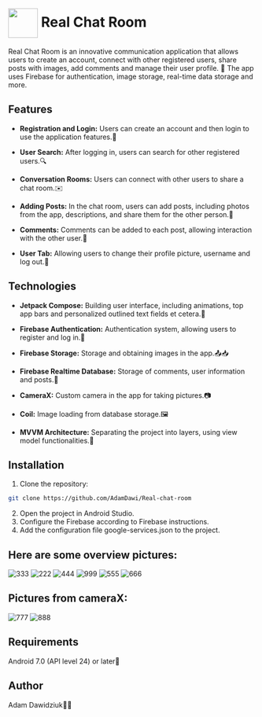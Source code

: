# <img src="https://github.com/AdamDawi/Real-chat-room/assets/49430055/cfaaac58-30b5-44cb-aab8-b2dd87ef42f9" width="60" height="60" align="center" /> Real Chat Room

Real Chat Room is an innovative communication application that allows users to create an account, connect with other registered users, share posts with images, add comments and manage their user profile. 🚀
The app uses Firebase for authentication, image storage, real-time data storage and more.

## Features

- **Registration and Login:** Users can create an account and then login to use the application features.📝

- **User Search:** After logging in, users can search for other registered users.🔍

- **Conversation Rooms:** Users can connect with other users to share a chat room.✉️

- **Adding Posts:** In the chat room, users can add posts, including photos from the app, descriptions, and share them for the other person.📸

- **Comments:** Comments can be added to each post, allowing interaction with the other user.💬

- **User Tab:** Allowing users to change their profile picture, username and log out.🔄

## Technologies

- **Jetpack Compose:** Building user interface, including animations, top app bars and personalized outlined text fields et cetera.🎨

- **Firebase Authentication:** Authentication system, allowing users to register and log in.🔐

- **Firebase Storage:** Storage and obtaining images in the app.📤📥

- **Firebase Realtime Database:** Storage of comments, user information and posts.💾

- **CameraX:** Custom camera in the app for taking pictures.📷

- **Coil:** Image loading from database storage.🖼️

- **MVVM Architecture:** Separating the project into layers, using view model functionalities.🔧

## Installation

1. Clone the repository:
```bash
git clone https://github.com/AdamDawi/Real-chat-room
```
2. Open the project in Android Studio.
3. Configure the Firebase according to Firebase instructions.
4. Add the configuration file google-services.json to the project.

## Here are some overview pictures:
![333](https://github.com/AdamDawi/Real-chat-room/assets/49430055/7123b5b3-c8ee-49ad-85b7-4310da7cd105)
![222](https://github.com/AdamDawi/Real-chat-room/assets/49430055/6e2925de-5bd9-4d25-aad5-99f5714d8424)
![444](https://github.com/AdamDawi/Real-chat-room/assets/49430055/39b12fe2-d1f1-47a3-b8dc-f6785a44a1d1)
![999](https://github.com/AdamDawi/Real-chat-room/assets/49430055/6500b1e0-4208-4cd8-808b-b4d730597715)
![555](https://github.com/AdamDawi/Real-chat-room/assets/49430055/fc70e1d5-9388-4a3e-b7d5-3929fc71fc24)
![666](https://github.com/AdamDawi/Real-chat-room/assets/49430055/abf1c0d8-df24-459b-8c68-18d69f6378d8)

## Pictures from cameraX:
![777](https://github.com/AdamDawi/Real-chat-room/assets/49430055/ef9bf37c-fc97-4459-845b-e023690bb981)
![888](https://github.com/AdamDawi/Real-chat-room/assets/49430055/97bca917-7095-4ccf-9857-c4c65a693e26)

## Requirements
Android 7.0 (API level 24) or later📱

## Author

Adam Dawidziuk🧑‍💻

